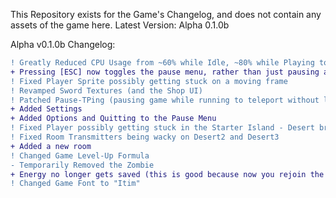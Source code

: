 This Repository exists for the Game's Changelog, and does not contain any assets of the game here.
Latest Version: Alpha 0.1.0b

Alpha v0.1.0b Changelog:
```diff
! Greatly Reduced CPU Usage from ~60% while Idle, ~80% while Playing to ~1% while Idle, ~20% while Playing (Intel(R) Core(TM) i5-6200U @ 2.30GHz)
+ Pressing [ESC] now toggles the pause menu, rather than just pausing and not resuming
! Fixed Player Sprite possibly getting stuck on a moving frame
! Revamped Sword Textures (and the Shop UI)
! Patched Pause-TPing (pausing game while running to teleport without losing energy)
+ Added Settings
+ Added Options and Quitting to the Pause Menu
! Fixed Player possibly getting stuck in the Starter Island - Desert bridge (Do NOT enter that bridge from the very left or right.)
! Fixed Room Transmitters being wacky on Desert2 and Desert3
+ Added a new room
! Changed Game Level-Up Formula
- Temporarily Removed the Zombie
+ Energy no longer gets saved (this is good because now you rejoin the game with max energy)
! Changed Game Font to "Itim"
```
